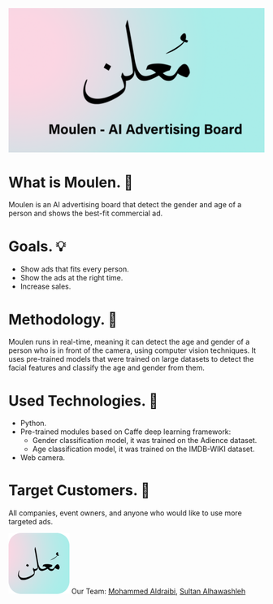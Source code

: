 ![Moulen](/design/cover-page.png?raw=true)

# What is Moulen. 🤔
Moulen is an AI advertising board that detect the gender and age of a person and shows the best-fit commercial ad.


# Goals. 💡
- Show ads that fits every person.
- Show the ads at the right time.
- Increase sales.


# Methodology. 📝
Moulen runs in real-time, meaning it can detect the age and gender of a person who is in front of the camera, using computer vision techniques.
It uses pre-trained models that were trained on large datasets to detect the facial features and classify the age and gender from them.


# Used Technologies. 🤖
- Python.
- Pre-trained modules based on Caffe deep learning framework:
  - Gender classification model, it was trained on the Adience dataset.
  - Age classification model, it was trained on the IMDB-WIKI dataset.
- Web camera.


# Target Customers. 🎯
All companies, event owners, and anyone who would like to use more targeted ads.

![Moulen](/design/logo.png?raw=true)
Our Team: [Mohammed Aldraibi](https://www.linkedin.com/in/mohammed-aldraibi-037140256?lipi=urn%3Ali%3Apage%3Ad_flagship3_profile_view_base_contact_details%3BtXd9zth8SFOREU9LBpz5lA%3D%3D), [Sultan Alhawashleh](https://www.linkedin.com/in/sultan-alhawashleh-68a405276?lipi=urn%3Ali%3Apage%3Ad_flagship3_profile_view_base_contact_details%3BudXE5wfqStS6dZyGakHQcA%3D%3D)
